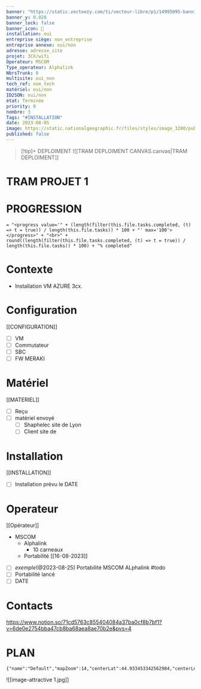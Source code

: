 ```yaml
---
banner: "https://static.vecteezy.com/ti/vecteur-libre/p1/14995095-banniere-de-gestion-de-projet-icone-web-illustrationle-pour-le-conseil-aux-entreprises-et-le-travail-d-equipe-avec-l-ensemble-d-icones-de-ressources-humaines-de-risque-de-portee-de-cout-de-communication-de-temps-d-approvisionnement-et-d-objectif-vectoriel.jpg"
banner_y: 0.028
banner_lock: false
banner_icon: 🐾
installation: oui
entreprise siège: non_entreprise
entreprise annexe: oui/non
adresse: adresse_site
projet: 3CX/wifi
Operateur: MSCOM
Type_operateur: Alphalink
NbrsTrunk: 0
multisite: oui_non
tech_ref: nom_tech
matériel: oui/non
ID2SON: oui/non
état: Terminée
priority: 0
nombre: 3
Tags: "#INSTALLATION"
date: 2023-08-05
image: https://static.nationalgeographic.fr/files/styles/image_3200/public/999a4962.webp?w=1600&h=900
published: false
---
```





> [!tip]+ DEPLOIMENT
![[TRAM DEPLOIMENT CANVAS.canvas|TRAM DEPLOIMENT]]

# TRAM PROJET 1

# PROGRESSION


```
= "<progress value='" + (length(filter(this.file.tasks.completed, (t) => t = true)) / length(this.file.tasks)) * 100 + "' max='100'></progress>" + "<br>" + round((length(filter(this.file.tasks.completed, (t) => t = true)) / length(this.file.tasks)) * 100) + "% completed"
```

# Contexte

- Installation VM AZURE 3cx.
# Configuration
[[CONFIGURATION]]

- [ ] VM
- [ ] Commutateur
- [ ] SBC
- [ ] FW MERAKI

# Matériel
[[MATERIEL]]

- [ ] Reçu
- [ ] matériel envoyé
	- [ ] Shaphelec site de Lyon
	- [ ] Client site de 
# Installation
[[INSTALLATION]]

- [ ] Installation prévu le DATE
# Operateur

[[Opérateur]]

-  MSCOM
	- Alphalink
		- 10 carneaux
	- Portabilité
		[[16-08-2023]]
- [ ] _exemple_(@2023-08-25) Portabilité MSCOM ALphalink #todo
- [ ] Portabilité lancé
- [ ] DATE

# Contacts
https://www.notion.so/71cd5763c855404084a37ba0cf8b7bf1?v=6de0e2754bba47cb8ba68aea8ae70b2e&pvs=4

# PLAN

```mapview
{"name":"Default","mapZoom":14,"centerLat":44.933453342562984,"centerLng":4.894752502441406,"query":"","chosenMapSource":0}
```


![[image-attractive 1.jpg]]
